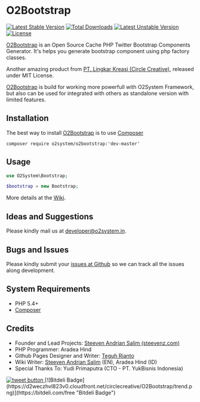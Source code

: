 O2Bootstrap
=====

[![Latest Stable Version](https://poser.pugx.org/o2system/o2bootstrap/v/stable)](https://packagist.org/packages/o2system/o2bootstrap) [![Total Downloads](https://poser.pugx.org/o2system/o2bootstrap/downloads)](https://packagist.org/packages/o2system/o2bootstrap) [![Latest Unstable Version](https://poser.pugx.org/o2system/o2bootstrap/v/unstable)](https://packagist.org/packages/o2system/o2bootstrap) [![License](https://poser.pugx.org/o2system/o2bootstrap/license)](https://packagist.org/packages/o2system/o2bootstrap)

[O2Bootstrap][3] is an Open Source Cache PHP Twitter Bootstrap Components Generator. It's helps you generate bootstrap component using php factory classes.

Another amazing product from [PT. Lingkar Kreasi (Circle Creative)][1], released under MIT License.

[O2Bootstrap][3] is build for working more powerfull with O2System Framework, but also can be used for integrated with others as standalone version with limited features.

Installation
------------
The best way to install [O2Bootstrap](https://packagist.org/packages/o2system/o2bootstrap) is to use [Composer][9]
```
composer require o2system/o2bootstrap:'dev-master'
```

Usage
-----
```php
use O2System\Bootstrap;

$bootstrap = new Bootstrap;
```

More details at the [Wiki](http://github.com/circlecreative/o2bootstrap/wiki).

Ideas and Suggestions
---------------------
Please kindly mail us at [developer@o2system.in][7].

Bugs and Issues
---------------
Please kindly submit your [issues at Github][5] so we can track all the issues along development.

System Requirements
-------------------
- PHP 5.4+
- [Composer][9]

Credits
-------
* Founder and Lead Projects: [Steeven Andrian Salim (steevenz.com)][7]
* PHP Programmer:  Aradea Hind
* Github Pages Designer and Writer: [Teguh Rianto](http://teguhrianto.tk)
* Wiki Writer: [Steeven Andrian Salim](http://steevenz.com) (EN), Aradea Hind (ID)
* Special Thanks To: Yudi Primaputra (CTO - PT. YukBisnis Indonesia)

<a href="https://twitter.com/intent/tweet?text=Open+Source+Cache+Management+Driver+Library.+Wrappers+around+some+of+the+most+popular+cache+storage+engine.+&url=https%3A%2F%2Fgithub.com%2Fcirclecreative%2Fo2bootstrap&hashtags=cache%2C+phplibraries%2C+phpclass%2C+o2system%2C+circlecreative&original_referer=http%3A%2F%2Fgithub.com%2F&tw_p=tweetbutton" target="_blank">
  <img src="http://jpillora.com/github-twitter-button/img/tweet.png"
       alt="tweet button" title="Open Source Cache Management Driver Library. Wrappers around some of the most popular cache storage engine. "></img>
</a>
[![Bitdeli Badge](https://d2weczhvl823v0.cloudfront.net/circlecreative/O2Bootstrap/trend.png)](https://bitdeli.com/free "Bitdeli Badge") 

[1]: http://circle-creative.com
[2]: http://o2system.in
[3]: http://o2system.in/features/standalone/o2bootstrap
[4]: http://o2system.in/features/standalone/o2bootstrap/license
[5]: http://github.com/circlecreative/O2Bootstrap/issues
[6]: https://packagist.org/packages/o2system/o2bootstrap
[7]: http://steevenz.com
[8]: mailto:developer@o2system.in
[9]: https://getcomposer.org
[10]: http://codeigniter.com

